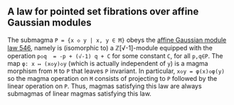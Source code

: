 ## A law for pointed set fibrations over affine Gaussian modules

The submagma `P = {x ◇ y | x, y ∈ M}` obeys the [affine Gaussian module law 546](https://teorth.github.io/equational_theories/implications/?546), namely is (isomorphic to) a ℤ[√-1]-module equipped with the operation `p◇q  = -p + (√-1) q + C` for some constant `C`, for all `p,q∈P`.  The map `φ: x ↦ (x◇y)◇y` (which is actually independent of `y`) is a magma morphism from `M` to `P` that leaves `P` invariant.  In particular, `x◇y = φ(x)◇φ(y)` so the magma operation on `M` consists of projecting to `P` followed by the linear operation on `P`.  Thus, magmas satisfying this law are always submagmas of linear magmas satisfying this law.
